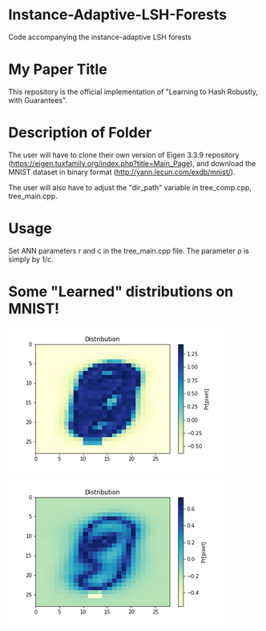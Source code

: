 # Instance-Adaptive-LSH-Forests

Code accompanying the instance-adaptive LSH forests

# My Paper Title

This repository is the official implementation of "Learning to Hash Robustly, with Guarantees".

# Description of Folder

The user will have to clone their own version of Eigen 3.3.9 repository (https://eigen.tuxfamily.org/index.php?title=Main_Page), and download the MNIST dataset in binary format (http://yann.lecun.com/exdb/mnist/). 

The user will also have to adjust the "dir_path" variable in tree_comp.cpp, tree_main.cpp.


# Usage

Set ANN parameters r and c in the tree_main.cpp file. The parameter ρ is simply by 1/c. 

# Some "Learned" distributions on MNIST!

![alt text](https://github.com/dmbeaglehole/Instance-Adaptive-LSH-Forests/blob/main/pi_c4.png)

![alt text](https://github.com/dmbeaglehole/Instance-Adaptive-LSH-Forests/blob/main/pi_init.png)
